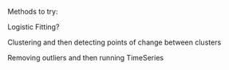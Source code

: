 Methods to try:

Logistic Fitting?

Clustering and then detecting points of change between clusters

Removing outliers and then running TimeSeries